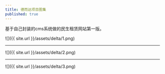 ```yaml
---
title: 德而达项目图集
published: true
---
```

基于自己封装的cms系统做的民生租赁网站第一版。

![]({{ site.url }}/assets/delta/1.png)
* * *
![]({{ site.url }}/assets/delta/2.png)
* * *
![]({{ site.url }}/assets/delta/3.png)
